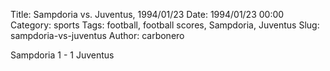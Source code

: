 Title: Sampdoria vs. Juventus, 1994/01/23
Date: 1994/01/23 00:00
Category: sports
Tags: football, football scores, Sampdoria, Juventus
Slug: sampdoria-vs-juventus
Author: carbonero


Sampdoria 1 - 1 Juventus
